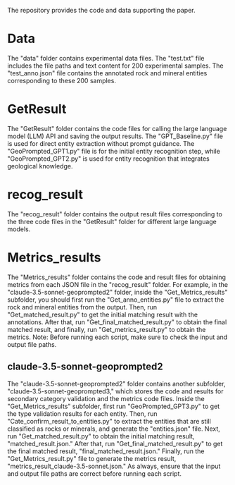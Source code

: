 The repository provides the code and data supporting the paper.

# Data

The "data" folder contains experimental data files. The "test.txt" file includes the file paths and text content for 200 experimental samples. The "test_anno.json" file contains the annotated rock and mineral entities corresponding to these 200 samples.

# GetResult

The "GetResult" folder contains the code files for calling the large language model (LLM) API and saving the output results. The "GPT_Baseline.py" file is used for direct entity extraction without prompt guidance. The "GeoPrompted_GPT1.py" file is for the initial entity recognition step, while "GeoPrompted_GPT2.py" is used for entity recognition that integrates geological knowledge.

# recog_result

The "recog_result" folder contains the output result files corresponding to the three code files in the "GetResult" folder for different large language models.

# Metrics_results

The "Metrics_results" folder contains the code and result files for obtaining metrics from each JSON file in the "recog_result" folder. For example, in the "claude-3.5-sonnet-geoprompted2" folder, inside the "Get_Metrics_results" subfolder, you should first run the "Get_anno_entities.py" file to extract the rock and mineral entities from the output. Then, run "Get_matched_result.py" to get the initial matching result with the annotations. After that, run "Get_final_matched_result.py" to obtain the final matched result, and finally, run "Get_metrics_result.py" to obtain the metrics. Note: Before running each script, make sure to check the input and output file paths.

## claude-3.5-sonnet-geoprompted2

The "claude-3.5-sonnet-geoprompted2" folder contains another subfolder, "claude-3.5-sonnet-geoprompted3," which stores the code and results for secondary category validation and the metrics code files. Inside the "Get_Metrics_results" subfolder, first run "GeoPrompted_GPT3.py" to get the type validation results for each entity. Then, run "Cate_confirm_result_to_entities.py" to extract the entities that are still classified as rocks or minerals, and generate the "entities.json" file. Next, run "Get_matched_result.py" to obtain the initial matching result, "matched_result.json." After that, run "Get_final_matched_result.py" to get the final matched result, "final_matched_result.json." Finally, run the "Get_Metrics_result.py" file to generate the metrics result, "metrics_result_claude-3.5-sonnet.json." As always, ensure that the input and output file paths are correct before running each script.
